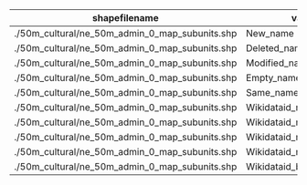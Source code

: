 shapefilename                                   |  var                     |  value
------------------------------------------------|--------------------------|-------
./50m_cultural/ne_50m_admin_0_map_subunits.shp  |  New_name                |  645
./50m_cultural/ne_50m_admin_0_map_subunits.shp  |  Deleted_name            |  0
./50m_cultural/ne_50m_admin_0_map_subunits.shp  |  Modified_name           |  30
./50m_cultural/ne_50m_admin_0_map_subunits.shp  |  Empty_name              |  175
./50m_cultural/ne_50m_admin_0_map_subunits.shp  |  Same_name               |  5597
./50m_cultural/ne_50m_admin_0_map_subunits.shp  |  Wikidataid_redirected   |  0
./50m_cultural/ne_50m_admin_0_map_subunits.shp  |  Wikidataid_notfound     |  0
./50m_cultural/ne_50m_admin_0_map_subunits.shp  |  Wikidataid_null         |  0
./50m_cultural/ne_50m_admin_0_map_subunits.shp  |  Wikidataid_notnull      |  307
./50m_cultural/ne_50m_admin_0_map_subunits.shp  |  Wikidataid_badformated  |  0
